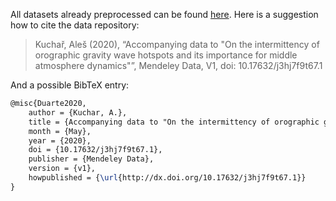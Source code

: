 All datasets already preprocessed can be found [here](https://data.mendeley.com/datasets/j3hj7f9t67/draft?a=58611508-4e4e-4f44-8e39-c13080528787).
Here is a suggestion how to cite the data repository:

> Kuchař, Aleš (2020), “Accompanying data to "On the intermittency of orographic gravity wave hotspots and its importance for middle atmosphere dynamics"”, Mendeley Data, V1, doi: 10.17632/j3hj7f9t67.1

And a possible BibTeX entry:

```tex
@misc{Duarte2020,  
    author = {Kuchar, A.},
    title = {Accompanying data to "On the intermittency of orographic gravity wave hotspots and its importance for middle atmosphere dynamics"},  
    month = {May},
    year = {2020},  
    doi = {10.17632/j3hj7f9t67.1},
    publisher = {Mendeley Data},  
    version = {v1},
    howpublished = {\url{http://dx.doi.org/10.17632/j3hj7f9t67.1}}  
}
```

